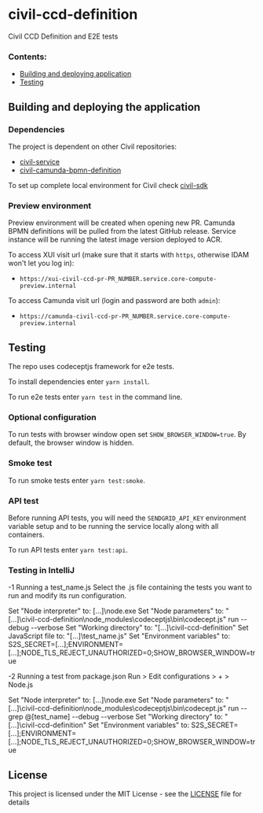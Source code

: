 # civil-ccd-definition

Civil CCD Definition and E2E tests

### Contents:

- [Building and deploying application](#building-and-deploying-the-application)
- [Testing](#testing)

## Building and deploying the application

### Dependencies

The project is dependent on other Civil repositories:

- [civil-service](https://github.com/hmcts/civil-service)
- [civil-camunda-bpmn-definition](https://github.com/hmcts/civil-camunda-bpmn-definition)

To set up complete local environment for Civil check [civil-sdk](https://github.com/hmcts/civil-sdk)

### Preview environment

Preview environment will be created when opening new PR. Camunda BPMN definitions will be pulled from the latest GitHub
release. Service instance will be running the latest image version deployed to ACR.

To access XUI visit url (make sure that it starts with `https`, otherwise IDAM won't let you log in):

- `https://xui-civil-ccd-pr-PR_NUMBER.service.core-compute-preview.internal`

To access Camunda visit url (login and password are both `admin`):

- `https://camunda-civil-ccd-pr-PR_NUMBER.service.core-compute-preview.internal`

## Testing

The repo uses codeceptjs framework for e2e tests.

To install dependencies enter `yarn install`.

To run e2e tests enter `yarn test` in the command line.

### Optional configuration

To run tests with browser window open set `SHOW_BROWSER_WINDOW=true`. By default, the browser window is hidden.

### Smoke test

To run smoke tests enter `yarn test:smoke`.

### API test

Before running API tests, you will need the `SENDGRID_API_KEY` environment variable setup and to be running the service locally along with all containers.

To run API tests enter `yarn test:api`.

### Testing in IntelliJ
-1 Running a test_name.js
Select the .js file containing the tests you want to run and modify its run configuration.

Set "Node interpreter" to: [...]\node.exe
Set "Node parameters" to: "[...]\civil-ccd-definition\node_modules\codeceptjs\bin\codecept.js" run --debug --verbose
Set "Working directory" to: "[...]\civil-ccd-definition\"
Set JavaScript file to: "[...]\test_name.js"
Set "Environment variables" to:
S2S_SECRET=[...];ENVIRONMENT=[...];NODE_TLS_REJECT_UNAUTHORIZED=0;SHOW_BROWSER_WINDOW=true

-2 Running a test from package.json
Run > Edit configurations > + > Node.js

Set "Node interpreter" to: [...]\node.exe
Set "Node parameters" to: "[...]\civil-ccd-definition\node_modules\codeceptjs\bin\codecept.js" run --grep @[test_name] --debug --verbose
Set "Working directory" to: "[...]\civil-ccd-definition\"
Set "Environment variables" to:
S2S_SECRET=[...];ENVIRONMENT=[...];NODE_TLS_REJECT_UNAUTHORIZED=0;SHOW_BROWSER_WINDOW=true

## License

This project is licensed under the MIT License - see the [LICENSE](LICENSE) file for details
